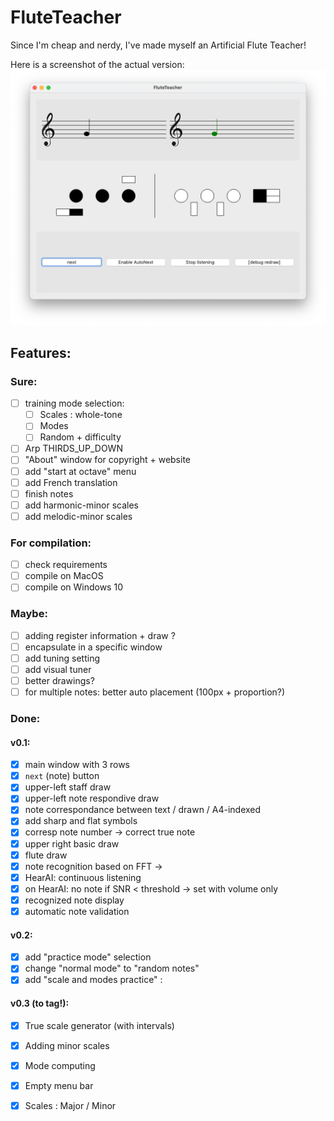 # FluteTeacher
Since I'm cheap and nerdy, I've made myself an Artificial Flute Teacher!

Here is a screenshot of the actual version:
![Screen1](doc_res/screen2.png)

## Features:
### Sure:
- [ ] training mode selection:
  - [ ] Scales : whole-tone
  - [ ] Modes
  - [ ] Random + difficulty
- [ ] Arp THIRDS_UP_DOWN
- [ ] "About" window for copyright + website
- [ ] add "start at octave" menu 
- [ ] add French translation
- [ ] finish notes
- [ ] add harmonic-minor scales
- [ ] add melodic-minor scales 

### For compilation:
- [ ] check requirements
- [ ] compile on MacOS
- [ ] compile on Windows 10

### Maybe:
- [ ] adding register information + draw ?
- [ ] encapsulate in a specific window
- [ ] add tuning setting
- [ ] add visual tuner
- [ ] better drawings?
- [ ] for multiple notes: better auto placement (100px + proportion?)

### Done:
#### v0.1:
- [x] main window with 3 rows
- [x] `next` (note) button
- [x] upper-left staff draw
- [x] upper-left note respondive draw
- [x] note correspondance between text / drawn / A4-indexed
- [x] add sharp and flat symbols
- [x] corresp note number -> correct true note
- [x] upper right basic draw
- [x] flute draw
- [x] note recognition based on FFT &rarr;
- [x] HearAI: continuous listening
- [x] on HearAI: no note if SNR < threshold &rarr; set with volume only
- [x] recognized note display
- [x] automatic note validation

#### v0.2:
- [x] add "practice mode" selection
- [x] change "normal mode" to "random notes"
- [x] add "scale and modes practice" :

#### v0.3 (to tag!):
- [x] True scale generator (with intervals)
- [x] Adding minor scales
- [x] Mode computing
- [x] Empty menu bar
- [x] Scales : Major / Minor

